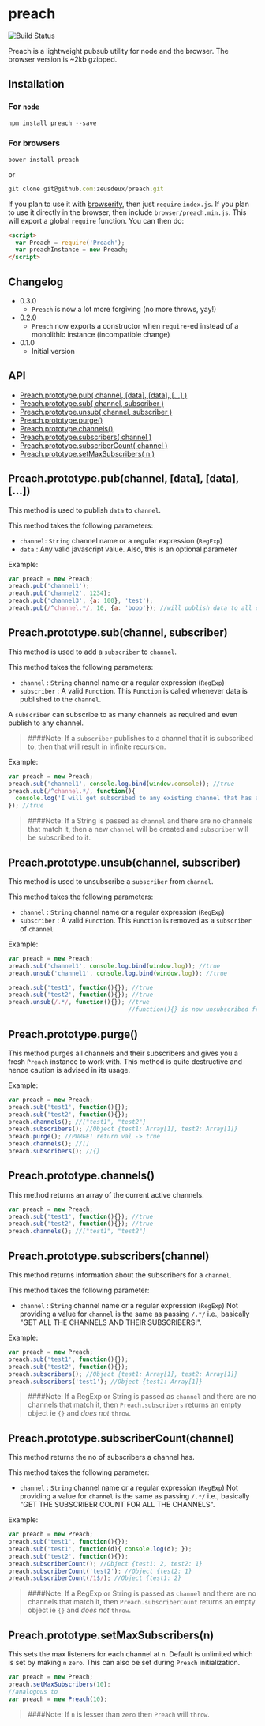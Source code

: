 preach
======
[![Build Status](https://travis-ci.org/zeusdeux/preach.svg?branch=master)](https://travis-ci.org/zeusdeux/preach)

Preach is a lightweight pubsub utility for node and the browser.
The browser version is ~2kb gzipped.

## Installation

### For `node`

```javascript
npm install preach --save
```

### For browsers

```
bower install preach
```

or

```javascript
git clone git@github.com:zeusdeux/preach.git
```

If you plan to use it with [browserify](http://browserify.org/), then just `require` `index.js`.
If you plan to use it directly in the browser, then include `browser/preach.min.js`. This will export
a global `require` function.
You can then do:

```html
<script>
  var Preach = require('Preach');
  var preachInstance = new Preach;
</script>
```

## Changelog

- 0.3.0
  - `Preach` is now a lot more forgiving (no more throws, yay!)
- 0.2.0
  - `Preach` now exports a constructor when `require`-ed instead of a monolithic instance (incompatible change)
- 0.1.0
  - Initial version

## API

- [Preach.prototype.pub( channel, [data], [data], [...] )](#preachprototypepubchannel-data-data-)
- [Preach.prototype.sub( channel, subscriber )](#preachprototypesubchannel-subscriber)
- [Preach.prototype.unsub( channel, subscriber )](#preachprototypeunsubchannel-subscriber)
- [Preach.prototype.purge()](#preachprototypepurge)
- [Preach.prototype.channels()](#preachprototypechannels)
- [Preach.prototype.subscribers( channel )](#preachprototypesubscriberschannel)
- [Preach.prototype.subscriberCount( channel )](#preachprototypesubscribercountchannel)
- [Preach.prototype.setMaxSubscribers( n )](#preachprototypesetmaxsubscribersn)

## Preach.prototype.pub(channel, [data], [data], [...])

This method is used to publish `data` to `channel`.

This method takes the following parameters:

- `channel`: `String` channel name or a regular expression (`RegExp`)
- `data`   : Any valid javascript value. Also, this is an optional parameter

Example:

```javascript
var preach = new Preach;
preach.pub('channel1');
preach.pub('channel2', 1234);
preach.pub('channel3', {a: 100}, 'test');
preach.pub(/^channel.*/, 10, {a: 'boop'}); //will publish data to all channels beginning with 'channel'
```

## Preach.prototype.sub(channel, subscriber)

This method is used to add a `subscriber` to `channel`.

This method takes the following parameters:

- `channel`     : `String` channel name or a regular expression (`RegExp`)
- `subscriber`  : A valid `Function`. This `Function` is called whenever data is published to the `channel`.

A `subscriber` can subscribe to as many channels as required and even publish to any channel.

> ####Note:
> If a `subscriber` publishes to a channel that it is subscribed to, then that will result in infinite recursion.

Example:

```javascript
var preach = new Preach;
preach.sub('channel1', console.log.bind(window.console)); //true
preach.sub(/^channel.*/, function(){
  console.log('I will get subscribed to any existing channel that has a name starting with the string "channel"');
}); //true
```

> ####Note:
> If a String is passed as `channel` and there are no channels that match it, then a new `channel` will be created and `subscriber` will be subscribed to it.

## Preach.prototype.unsub(channel, subscriber)

This method is used to unsubscribe a `subscriber` from `channel`.

This method takes the following parameters:

- `channel`     : `String` channel name or a regular expression (`RegExp`)
- `subscriber`  : A valid `Function`. This `Function` is removed as a `subscriber` of `channel`

Example:

```javascript
var preach = new Preach;
preach.sub('channel1', console.log.bind(window.log)); //true
preach.unsub('channel1', console.log.bind(window.log)); //true

preach.sub('test1', function(){}); //true
preach.sub('test2', function(){}); //true
preach.unsub(/.*/, function(){}); //true
                                  //function(){} is now unsubscribed from *all* channels
```

## Preach.prototype.purge()

This method purges all channels and their subscribers and gives you a fresh `Preach` instance to work with.
This method is quite destructive and hence caution is advised in its usage.

Example:

```javascript
var preach = new Preach;
preach.sub('test1', function(){});
preach.sub('test2', function(){});
preach.channels(); //["test1", "test2"]
preach.subscribers(); //Object {test1: Array[1], test2: Array[1]}
preach.purge(); //PURGE! return val -> true
preach.channels(); //[]
preach.subscribers(); //{}
```

## Preach.prototype.channels()

This method returns an array of the current active channels.

```javascript
var preach = new Preach;
preach.sub('test1', function(){}); //true
preach.sub('test2', function(){}); //true
preach.channels(); //["test1", "test2"]
```

## Preach.prototype.subscribers(channel)

This method returns information about the subscribers for a `channel`.

This method takes the following parameter:

- `channel` : `String` channel name or a regular expression (`RegExp`)
Not providing a value for `channel` is the same as passing `/.*/` i.e., basically "GET ALL THE CHANNELS AND THEIR SUBSCRIBERS!".

Example:

```javascript
var preach = new Preach;
preach.sub('test1', function(){});
preach.sub('test2', function(){});
preach.subscribers(); //Object {test1: Array[1], test2: Array[1]}
preach.subscribers('test1'); //Object {test1: Array[1]}
```

> ####Note:
> If a RegExp or String is passed as `channel` and there are no channels that match it, then `Preach.subscribers` returns an empty object ie `{}`
and *does not* `throw`.

## Preach.prototype.subscriberCount(channel)

This method returns the no of subscribers a channel has.

This method takes the following parameter:

- `channel` : `String` channel name or a regular expression (`RegExp`)
Not providing a value for `channel` is the same as passing `/.*/` i.e., basically "GET THE SUBSCRIBER COUNT FOR ALL THE CHANNELS".

Example:

```javascript
var preach = new Preach;
preach.sub('test1', function(){});
preach.sub('test1', function(d){ console.log(d); });
preach.sub('test2', function(){});
preach.subscriberCount(); //Object {test1: 2, test2: 1}
preach.subscriberCount('test2'); //Object {test2: 1}
preach.subscriberCount(/1$/); //Object {test1: 2}
```

> ####Note:
> If a RegExp or String is passed as `channel` and there are no channels that match it, then `Preach.subscriberCount` returns an empty object ie `{}`
and *does not* `throw`.


## Preach.prototype.setMaxSubscribers(n)

This sets the max listeners for each channel at `n`. Default is unlimited which is set by making `n` `zero`.
This can also be set during `Preach` initialization.

```javascript
var preach = new Preach;
preach.setMaxSubscribers(10);
//analogous to
var preach = new Preach(10);
```

> ####Note:
> If `n` is lesser than `zero` then `Preach` will `throw`.
